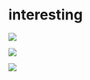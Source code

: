 # interesting

![](https://github.com/Zhangguiguang/interesting/blob/master/6角星.svg)


![](https://github.com/Zhangguiguang/interesting/blob/master/仿apple.svg)

![](https://github.com/Zhangguiguang/interesting/blob/master/translation_ER.svg)
